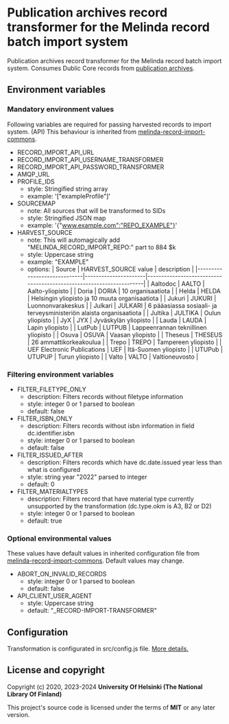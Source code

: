# Publication archives record transformer for the Melinda record batch import system

Publication archives record transformer for the Melinda record batch import system. Consumes Dublic Core records from [publication archives](https://www.kansalliskirjasto.fi/en/services/system-platform-services/publication-archive-service).

## Environment variables
### Mandatory environment values
Following variables are required for passing harvested records to import system. (API) This behaviour is inherited from [melinda-record-import-commons](https://github.com/NatLibFi/melinda-record-import-commons).
* RECORD_IMPORT_API_URL
* RECORD_IMPORT_API_USERNAME_TRANSFORMER
* RECORD_IMPORT_API_PASSWORD_TRANSFORMER
* AMQP_URL
* PROFILE_IDS
  - style: Stringified string array
  - example: '["exampleProfile"]'
* SOURCEMAP
  - note: All sources that will be transformed to SIDs
  - style: Stringified JSON map
  - example: '{"www.example.com":"REPO_EXAMPLE"}'
* HARVEST_SOURCE
  - note: This will automagically add "MELINDA_RECORD_IMPORT_REPO:" part to 884 $k
  - style: Uppercase string
  - example: "EXAMPLE"
  - options:
    | Source                      | HARVEST_SOURCE value | description                                                         |
    |-----------------------------|----------------------|---------------------------------------------------------------------|
    | Aaltodoc                    | AALTO                | Aalto-yliopisto                                                     |
    | Doria                       | DORIA                | 10 organisaatiota                                                   |
    | Helda                       | HELDA                | Helsingin yliopisto ja 10 muuta organisaatiota                      |
    | Jukuri                      | JUKURI               | Luonnonvarakeskus                                                   |
    | Julkari                     | JULKARI              | 6 pääasiassa sosiaali- ja terveysministeriön alaista organisaatiota |
    | Jultika                     | JULTIKA              | Oulun yliopisto                                                     |
    | JyX                         | JYX                  | Jyväskylän yliopisto                                                |
    | Lauda                       | LAUDA                | Lapin yliopisto                                                     |
    | LutPub                      | LUTPUB               | Lappeenrannan teknillinen yliopisto                                 |
    | Osuva                       | OSUVA                | Vaasan yliopisto                                                    |
    | Theseus                     | THESEUS              | 26 ammattikorkeakoulua                                              |
    | Trepo                       | TREPO                | Tampereen yliopisto                                                 |
    | UEF Electronic Publications | UEF                  | Itä-Suomen yliopisto                                                |
    | UTUPub                      | UTUPUP               | Turun yliopisto                                                     |
    | Valto                       | VALTO                | Valtioneuvosto                                                      |

### Filtering environment variables
* FILTER_FILETYPE_ONLY
  - description: Filters records without filetype information
  - style: integer 0 or 1 parsed to boolean
  - default: false
* FILTER_ISBN_ONLY
  - description: Filters records without isbn information in field dc.identifier.isbn
  - style: integer 0 or 1 parsed to boolean
  - default: false
* FILTER_ISSUED_AFTER
  - description: Filters records which have dc.date.issued year less than what is configured
  - style: string year "2022" parsed to integer
  - default: 0
* FILTER_MATERIALTYPES
  - description: Filters record that have material type currently unsupported by the transformation (dc.type.okm is A3, B2 or D2)
  - style: integer 0 or 1 parsed to boolean
  - default: true

### Optional environmental values
These values have default values in inherited configuration file from [melinda-record-import-commons](https://github.com/NatLibFi/melinda-record-import-commons). Default values may change.
* ABORT_ON_INVALID_RECORDS
  - style: integer 0 or 1 parsed to boolean
  - default: false
* API_CLIENT_USER_AGENT
  - style: Uppercase string
  - default: "_RECORD-IMPORT-TRANSFORMER"

## Configuration
Transformation is configurated in src/config.js file. [More details.](https://github.com/NatLibFi/melinda-record-import-transformer-publication-archives/wiki/Configuration)

## License and copyright

Copyright (c) 2020, 2023-2024 **University Of Helsinki (The National Library Of Finland)**

This project's source code is licensed under the terms of **MIT** or any later version.

